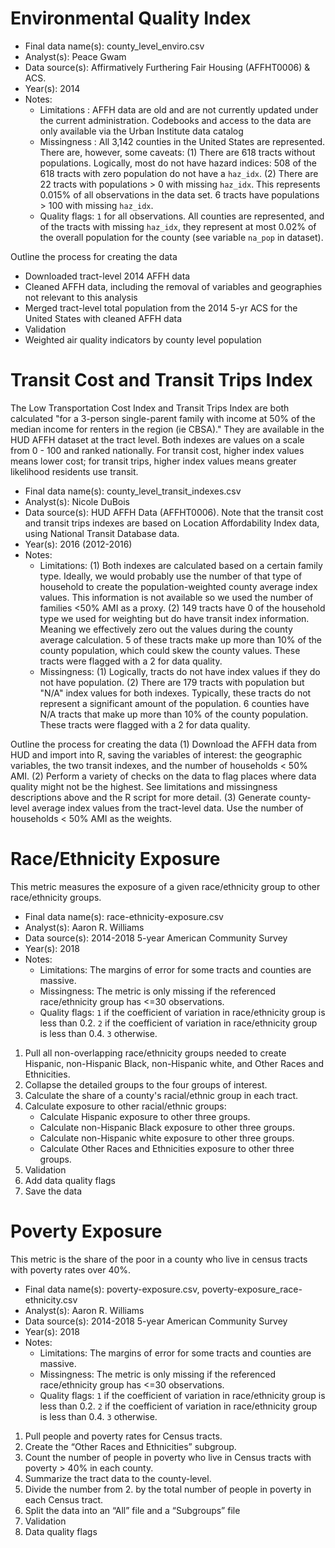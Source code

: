 # Environmental Quality Index

* Final data name(s): county_level_enviro.csv
* Analyst(s): Peace Gwam
* Data source(s): Affirmatively Furthering Fair Housing (AFFHT0006) & ACS. 
* Year(s): 2014
* Notes:
    * Limitations : AFFH data are old and are not currently updated under the current administration. Codebooks and access to the data are only available via the Urban Institute data catalog
    * Missingness : All 3,142 counties in the United States are represented. There are, however, some caveats: 
      (1) There are 618 tracts without populations. Logically, most do not have hazard indices: 508 of the 618 tracts with zero population do not have a `haz_idx`.
      (2) There are 22 tracts with populations > 0 with missing `haz_idx`. This represents 0.015% of all observations in the data set. 6 tracts have populations > 100 with missing `haz_idx`. 
    * Quality flags: `1` for all observations. All counties are represented, and of the tracts with missing `haz_idx`, they represent at most 0.02% of the overall population for the county (see variable `na_pop` in dataset). 

Outline the process for creating the data  
* Downloaded tract-level 2014 AFFH data
* Cleaned AFFH data, including the removal of variables and geographies not relevant to this analysis
* Merged tract-level total population from the 2014 5-yr ACS for the United States with cleaned AFFH data
* Validation 
* Weighted air quality indicators by county level population

# Transit Cost and Transit Trips Index

The Low Transportation Cost Index and Transit Trips Index are both calculated "for a 3-person single-parent family with income at 50% of the median income for renters in the region (ie CBSA)." They are available in the HUD AFFH dataset at the tract level. Both indexes are values on a scale from 0 - 100 and ranked nationally. For transit cost, higher index values means lower cost; for transit trips, higher index values means greater likelihood residents use transit.   

* Final data name(s): county_level_transit_indexes.csv
* Analyst(s): Nicole DuBois
* Data source(s): HUD AFFH Data (AFFHT0006). Note that the transit cost and transit trips indexes are based on Location Affordability Index data, using National Transit Database data.
* Year(s): 2016 (2012-2016)
* Notes:
    * Limitations: 
      (1) Both indexes are calculated based on a certain family type. Ideally, we would probably use the number of that type of household to create the population-weighted county average index values. This information is not available so we used the number of families <50% AMI as a proxy.
      (2) 149 tracts have 0 of the household type we used for weighting but do have transit index information. Meaning we effectively zero out the values during the county average calculation. 5 of these tracts make up more than 10% of the county population, which could skew the county values. These tracts were flagged with a 2 for data quality.
    * Missingness: 
      (1) Logically, tracts do not have index values if they do not have population.
      (2) There are 179 tracts with population but "N/A" index values for both indexes. Typically, these tracts do not represent a significant amount of the population. 6 counties have N/A tracts that make up more than 10% of the county population. These tracts were flagged with a 2 for data quality.

Outline the process for creating the data 
(1) Download the AFFH data from HUD and import into R, saving the variables of interest: the geographic variables, the two transit indexes, and the number of households < 50% AMI.
(2) Perform a variety of checks on the data to flag places where data quality might not be the highest. See limitations and missingness descriptions above and the R script for more detail.
(3) Generate county-level average index values from the tract-level data. Use the number of households < 50% AMI as the weights.

# Race/Ethnicity Exposure

This metric measures the exposure of a given race/ethnicity group to other race/ethnicity groups.

* Final data name(s): race-ethnicity-exposure.csv
* Analyst(s): Aaron R. Williams
* Data source(s): 2014-2018 5-year American Community Survey
* Year(s): 2018
* Notes:
    * Limitations: The margins of error for some tracts and counties are massive. 
    * Missingness: The metric is only missing if the referenced race/ethnicity group has <=30 observations.
    * Quality flags: `1` if the coefficient of variation in race/ethnicity group is less than 0.2. `2` if the coefficient of variation in race/ethnicity group is less than 0.4. `3` otherwise.

1. Pull all non-overlapping race/ethnicity groups needed to create Hispanic, non-Hispanic Black, non-Hispanic white, and Other Races and Ethnicities.
2. Collapse the detailed groups to the four groups of interest. 
3. Calculate the share of a county's racial/ethnic group in each tract.
4. Calculate exposure to other racial/ethnic groups:
    * Calculate Hispanic exposure to other three groups.
    * Calculate non-Hispanic Black exposure to other three groups.
    * Calculate non-Hispanic white exposure to other three groups.
    * Calculate Other Races and Ethnicities exposure to other three groups.
5. Validation 
6. Add data quality flags
7. Save the data

# Poverty Exposure

This metric is the share of the poor in a county who live in census tracts with poverty rates over 40%.

* Final data name(s): poverty-exposure.csv, poverty-exposure_race-ethnicity.csv
* Analyst(s): Aaron R. Williams
* Data source(s): 2014-2018 5-year American Community Survey
* Year(s): 2018
* Notes:
    * Limitations: The margins of error for some tracts and counties are massive. 
    * Missingness: The metric is only missing if the referenced race/ethnicity group has <=30 observations.
    * Quality flags: `1` if the coefficient of variation in race/ethnicity group is less than 0.2. `2` if the coefficient of variation in race/ethnicity group is less than 0.4. `3` otherwise.

1. Pull people and poverty rates for Census tracts. 
2. Create the “Other Races and Ethnicities” subgroup. 
3. Count the number of people in poverty who live in Census tracts with poverty > 40% in each county. 
4. Summarize the tract data to the county-level.
5. Divide the number from 2. by the total number of people in poverty in each Census tract. 
6. Split the data into an “All” file and a “Subgroups” file
7. Validation
8. Data quality flags
